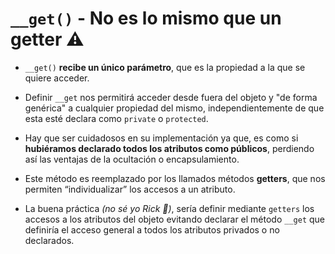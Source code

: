# `__get()` - No es lo mismo que un getter ⚠️

- `__get()` __recibe un único parámetro__, que es la propiedad a la que se quiere acceder.

- Definir `__get` nos permitirá acceder desde fuera del objeto y "de forma genérica" a cualquier propiedad del mismo, independientemente de que esta esté declara como `private` o `protected`.

- Hay que ser cuidadosos en su implementación ya que, es como si __hubiéramos declarado todos los atributos como públicos__, perdiendo así las ventajas de la ocultación o encapsulamiento.
  
- Este método es reemplazado por los llamados métodos __getters__, que nos permiten “individualizar” los accesos a un atributo.

- La buena práctica *(no sé yo Rick 🤨)*, sería definir mediante `getters` los accesos a los atributos del objeto evitando declarar el método `__get` que definiría el acceso general a todos los atributos privados o no declarados.
